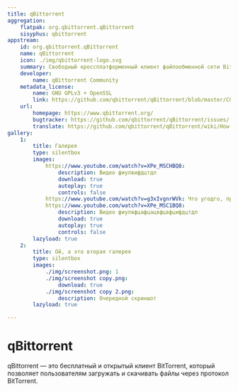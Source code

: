 ```yaml
---
title: qBittorrent
aggregation:
    flatpak: org.qbittorrent.qBittorrent
    sisyphus: qbittorrent
appstream:
    id: org.qbittorrent.qBittorrent
    name: qBittorrent
    icon: ./img/qbittorrent-logo.svg
    summary: Cвободный кроссплатформенный клиент файлообменной сети BitTorrent.
    developer: 
        name: qBittorrent Community
    metadata_license: 
        name: GNU GPLv3 + OpenSSL
        link: https://github.com/qbittorrent/qBittorrent/blob/master/COPYING/
    url: 
        homepage: https://www.qbittorrent.org/
        bugtracker: https://github.com/qbittorrent/qBittorrent/issues/
        translate: https://github.com/qbittorrent/qBittorrent/wiki/How-to-translate-qBittorrent
gallery:
    1:
        title: Галерея
        type: silentbox
        images:
            https://www.youtube.com/watch?v=XPe_MSCHBQ8:
                description: Видео фиулвифдцтдл
                download: true
                autoplay: true
                controls: false
            https://www.youtube.com/watch?v=g3xIvgnrWVk: Что угодго, просто чтобы был ключ, если не нужны параметры
            https://www.youtube.com/watch?v=XPe_MSC1BQ8:
                description: Видео фиулвфцафцацвфцвфцифдцтдл
                download: true
                autoplay: true
                controls: false
        lazyload: true
    2:
        title: Ой, а это вторая галерея
        type: silentbox
        images:
            ./img/screenshot.png: 1
            ./img/screenshot copy.png: 
                download: true
            ./img/screenshot copy 2.png: 
                description: Очередной скриншот
        lazyload: true

---
```


# qBittorrent

qBittorrent — это бесплатный и открытый клиент BitTorrent, который позволяет пользователям загружать и скачивать файлы через протокол BitTorrent.

<!--@include: @apps/_parts/install/content-repo.md-->
<!--@include: @apps/_parts/install/content-flatpak.md-->